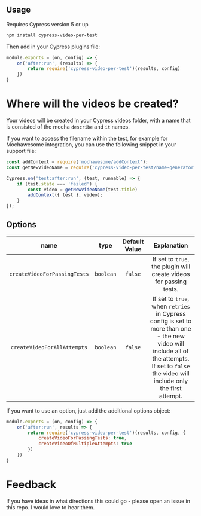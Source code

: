 ## Usage

Requires Cypress version 5 or up

```sh
npm install cypress-video-per-test
```

Then add in your Cypress plugins file:

```js
module.exports = (on, config) => {
    on('after:run', (results) => {
        return require('cypress-video-per-test')(results, config)
    })
}
```

# Where will the videos be created?

Your videos will be created in your Cypress videos folder, with a name that is consisted of the mocha `describe` and `it` names.

If you want to access the filename within the test, for example for Mochawesome integration, you can use the following snippet in your support file:
```js
const addContext = require('mochawesome/addContext');
const getNewVideoName = require('cypress-video-per-test/name-generator')

Cypress.on('test:after:run', (test, runnable) => {
    if (test.state === 'failed') {
        const video = getNewVideoName(test.title)
        addContext({ test }, video);
    }
});
```

## Options

|             name             |   type    | Default Value  |                                                                                            Explanation                                                                                            |
|:----------------------------:|:---------:|:--------------:|:-------------------------------------------------------------------------------------------------------------------------------------------------------------------------------------------------:|
| `createVideoForPassingTests` | `boolean` |    `false`     |                                                                If set to `true`, the plugin will create videos for passing tests.                                                                 |
| `createVideoForAllAttempts`  | `boolean`  |     `false`     | If set to `true`, when `retries` in Cypress config is set to more than one - the new video will include all of the attempts.<br/>If set to `false` the video will include only the first attempt. |

If you want to use an option, just add the additional options object:

```js
module.exports = (on, config) => {
    on('after:run', results => {
        return require('cypress-video-per-test')(results, config, {
            createVideoForPassingTests: true,
            createVideoOfMultipleAttempts: true
        })
    })
}
```

# Feedback

If you have ideas in what directions this could go - please open an issue in this repo. I would love to hear them.
